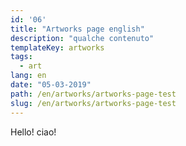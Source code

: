 ```yaml
---
id: '06'
title: "Artworks page english"
description: "qualche contenuto"
templateKey: artworks
tags:
  - art
lang: en
date: "05-03-2019"
path: /en/artworks/artworks-page-test
slug: /en/artworks/artworks-page-test
---
```


Hello! ciao!
